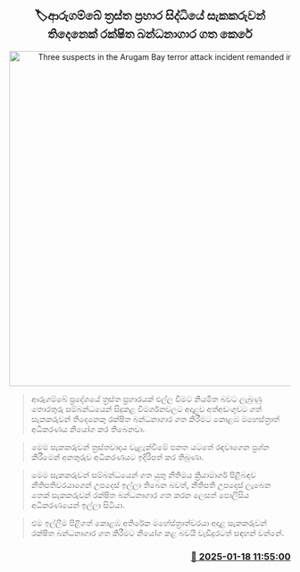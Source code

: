 <p align='center'><b><h2 align='center' title='Three suspects in the Arugam Bay terror attack incident remanded in custody'>🏷ආරුගම්බේ ත්‍රස්ත ප්‍රහාර සිද්ධියේ සැකකරුවන් තිදෙනෙක් රක්ෂිත බන්ධනාගාර ගත කෙරේ</h2></b></p>
<p align='center'><img src='https://helakuru.sgp1.cdn.digitaloceanspaces.com/esana/images/lib/court-2.jpg' width='600' alt='Three suspects in the Arugam Bay terror attack incident remanded in custody'></p>

> ආරුගම්බේ ප්‍රදේශයේ ත්‍රස්ත ප්‍රහාරයක් එල්ල වීමට නියමිත බවට ලැබුණු තොරතුරු සම්බන්ධයෙන් සිදුකළ විමර්ශනවලට අදාළව අත්අඩංගුවට ගත් සැකකරුවන් තිදෙනෙකු රක්ෂිත බන්ධනාගාර ගත කිරීමට කොළඹ මහෙස්ත්‍රාත් අධිකරණය නියෝග කර තිබෙනවා.

> මෙම සැකකරුවන් ත්‍රස්තවාදය වැළැක්වීමේ පනත යටතේ රඳවාගෙන ප්‍රශ්න කිරීමෙන් අනතුරුව අධිකරණයට ඉදිරිපත් කර තිබුණා.

> මෙම සැකකරුවන් සම්බන්ධයෙන් ගත යුතු නීතිමය ක්‍රියාමාර්ග පිළිබඳව නීතිපතිවරයාගෙන් උපදෙස් ඉල්ලා තිබෙන බවත්, නීතිපති උපදෙස් ලැබෙන තෙක් සැකකරුවන් රක්ෂිත බන්ධනාගාර ගත කරන ලෙසත් පොලිසිය අධිකරණයෙන් ඉල්ලා සිටියා.

> එම ඉල්ලීම පිළිගත් කොළඹ අතිරේක මහේස්ත්‍රාත්වරයා අදාළ සැකකරුවන් රක්ෂිත බන්ධනාගාර ගත කිරීමට නියෝග කළ බවයි වැඩිදුරටත් සඳහන් වන්නේ.



<h3 align='right'><a href='https://www.helakuru.lk/esana/p/106673/'>📅 2025-01-18 11:55:00</a></h3>
